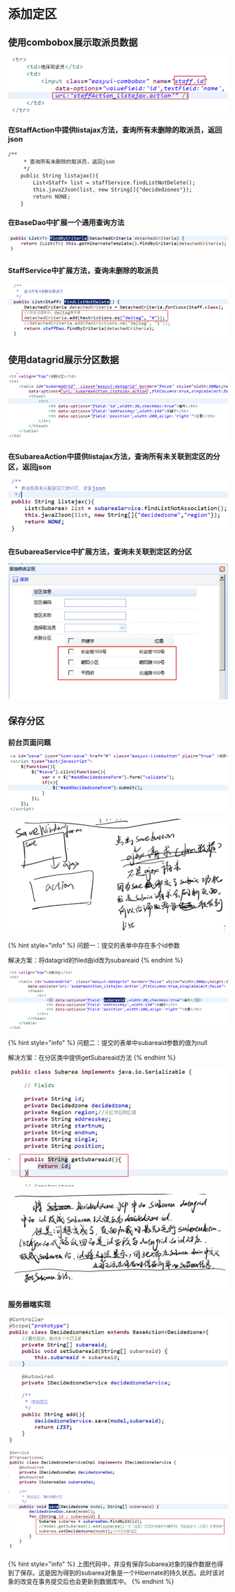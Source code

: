# 添加定区

## 使用combobox展示取派员数据

![](../../../../.gitbook/assets/image%20%28124%29.png)

### 在StaffAction中提供listajax方法，查询所有未删除的取派员，返回json

```text
/**
	 * 查询所有未删除的取派员，返回json
	 */
	public String listajax(){
		List<Staff> list = staffService.findListNotDelete();
		this.java2Json(list, new String[]{"decidedzones"});
		return NONE;
	}

```

### 在BaseDao中扩展一个通用查询方法

![](../../../../.gitbook/assets/image%20%2849%29.png)

### StaffService中扩展方法，查询未删除的取派员

![](../../../../.gitbook/assets/image%20%28120%29.png)

## 使用datagrid展示分区数据

![](../../../../.gitbook/assets/image%20%28106%29.png)

### 在SubareaAction中提供listajax方法，查询所有未关联到定区的分区，返回json

![](../../../../.gitbook/assets/image%20%2880%29.png)

### 在SubareaService中扩展方法，查询未关联到定区的分区

![](../../../../.gitbook/assets/image%20%283%29.png)

## 保存分区

### 前台页面问题

![](../../../../.gitbook/assets/image%20%2873%29.png)

![](../../../../.gitbook/assets/image%20%28121%29.png)

{% hint style="info" %}
问题一：提交的表单中存在多个id参数

解决方案：将datagrid的filed由id改为subareaid
{% endhint %}

![](../../../../.gitbook/assets/image%20%28140%29.png)

{% hint style="info" %}
问题二：提交的表单中subareaid参数的值为null

解决方案：在分区类中提供getSubareaid方法
{% endhint %}

![](../../../../.gitbook/assets/image%20%2897%29.png)

![](../../../../.gitbook/assets/image%20%2844%29.png)

### 服务器端实现

![](../../../../.gitbook/assets/image%20%2820%29.png)

![](../../../../.gitbook/assets/image%20%28109%29.png)

{% hint style="info" %}
上图代码中，并没有保存Subarea对象的操作数据也得到了保存。这是因为得到的subarea对象是一个Hibernate的持久状态。此时该对象的改变在事务提交后也会更新到数据库中。
{% endhint %}

